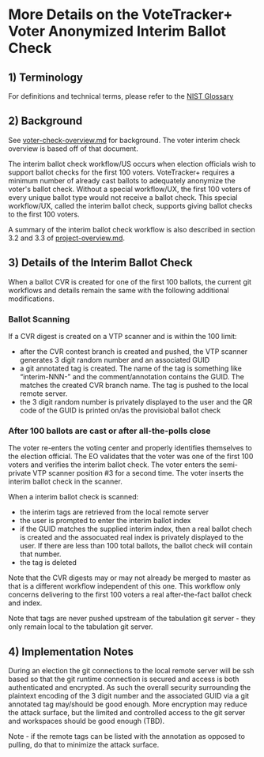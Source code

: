 # More Details on the VoteTracker+ Voter Anonymized Interim Ballot Check

## 1) Terminology

For definitions and technical terms, please refer to the [NIST Glossary](https://pages.nist.gov/ElectionGlossary/)

## 2) Background

See [voter-check-overview.md](./voter-check-overview.md) for background.  The voter interim check overview is based off of that document.

The interim ballot check workflow/US occurs when election officials wish to support ballot checks for the first 100 voters.  VoteTracker+ requires a minimum number of already cast ballots to adequately anonymize the voter's ballot check.  Without a special workflow/UX, the first 100 voters of every unique ballot type would not receive a ballot check.  This special workflow/UX, called the interim ballot check, supports giving ballot checks to the first 100 voters.

A summary of the interim ballot check workflow is also described in section 3.2 and 3.3 of [project-overview.md](../project-overview.md).

## 3) Details of the Interim Ballot Check

When a ballot CVR is created for one of the first 100 ballots, the current git workflows and details remain the same with the following additional modifications.

### Ballot Scanning

If a CVR digest is created on a VTP scanner and is within the 100 limit:

- after the CVR contest branch is created and pushed, the VTP scanner generates 3 digit random number and an associated GUID
- a git annotated tag is created.  The name of the tag is something like “interim-NNN-<CVR branch>” and the comment/annotation contains the GUID.  The <CVR-branch> matches the created CVR branch name.  The tag is pushed to the local remote server.
- the 3 digit random number is privately displayed to the user and the QR code of the GUID is printed on/as the provisiobal ballot check 

### After 100 ballots are cast or after all-the-polls close

The voter re-enters the voting center and properly identifies themselves to the election official.  The EO validates that the voter was one of the first 100 voters and verifies the interim ballot check.  The voter enters the semi-private VTP scanner position #3 for a second time.  The voter inserts the interim ballot check in the scanner.

When a interim ballot check is scanned:

- the interim tags are retrieved from the local remote server
- the user is prompted to enter the interim ballot index
- if the GUID matches the supplied interim index, then a real ballot chech is created and the assocuated real index is privately displayed to the user.  If there are less than 100 total ballots, the ballot check will contain that number.
- the tag is deleted

Note that the CVR digests may or may not already be merged to master as that is a different workflow independent of this one.  This workflow only concerns delivering to the first 100 voters a real after-the-fact ballot check and index.

Note that tags are never pushed upstream of the tabulation git server - they only remain local to the tabulation git server. 

## 4) Implementation Notes

During an election the git connections to the local remote server will be ssh based so that the git runtime connection is secured and access is both authenticated and encrypted.  As such the overall security surrounding the plaintext encoding of the 3 digit number and the associated GUID via a git annotated tag may/should be good enough.  More encryption may reduce the attack surface, but the limited and controlled access to the git server and workspaces should be good enough (TBD).

Note - if the remote tags can be listed with the annotation as opposed to pulling, do that to minimize the attack surface.
